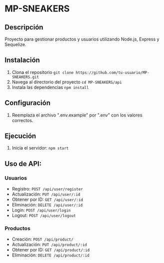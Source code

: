# MP-SNEAKERS

## Descripción
Proyecto para gestionar productos y usuarios utilizando Node.js, Express y Sequelize.

## Instalación
1. Clona el repositorio
    ``` git clone https://github.com/tu-usuario/MP-SNEAKERS.git ```
2. Navega al directorio del proyecto
    ``` cd MP-SNEAKERS/api ```
3. Instala las dependencias
    ``` npm install ```

## Configuración
1. Reemplaza el archivo ".env.example" por ".env" con los valores correctos.

## Ejecución
1. Inicia el servidor:
    ``` npm start ```

## Uso de API:
 ### Usuarios
  - Registro: `POST /api/user/register`
  - Actualización: `PUT /api/user/:id`
  - Obtener por ID: `GET /api/user/:id`
  - Eliminación: `DELETE /api/user/:id`
  - Login: `POST /api/user/login`
  - Logout: `POST /api/user/logout`

 ### Productos
  - Creación: `POST /api/product/`
  - Actualización: `PUT /api/product/:id`
  - Obtener por ID: `GET /api/product/:id`
  - Eliminación: `DELETE /api/product/:id`